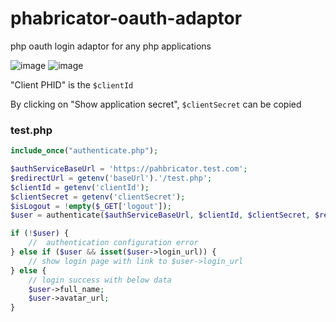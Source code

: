 # phabricator-oauth-adaptor
php oauth login adaptor for any php applications

![image](https://user-images.githubusercontent.com/4509346/143194950-d1355d76-91c8-433a-8a99-ba3b1fb93416.png)
![image](https://user-images.githubusercontent.com/4509346/143195005-db8a899e-d551-46a8-a5e8-823715350828.png)


"Client PHID" is the `$clientId`

By clicking on "Show application secret", `$clientSecret` can be copied


### test.php
```php
include_once("authenticate.php");

$authServiceBaseUrl = 'https://pahbricator.test.com';
$redirectUrl = getenv('baseUrl').'/test.php';
$clientId = getenv('clientId');
$clientSecret = getenv('clientSecret');
$isLogout = !empty($_GET['logout']);
$user = authenticate($authServiceBaseUrl, $clientId, $clientSecret, $redirectUrl, $isLogout);

if (!$user) {
    //  authentication configuration error
} else if ($user && isset($user->login_url)) {
    // show login page with link to $user->login_url
} else {
    // login success with below data
    $user->full_name;
    $user->avatar_url;
}
```
